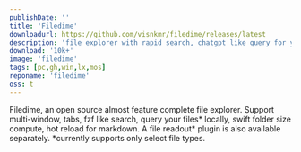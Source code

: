 ```yaml
---
publishDate: ''
title: 'Filedime'
downloadurl: https://github.com/visnkmr/filedime/releases/latest
description: 'file explorer with rapid search, chatgpt like query for your files* locally, swift folder size compute, hot reload for markdown.'
download: '10k+'
image: 'filedime'
tags: [pc,gh,win,lx,mos]
reponame: 'filedime'
oss: t
---
```


Filedime, an open source almost feature complete file explorer. Support multi-window, tabs, fzf like search, query your files* locally, swift folder size compute, hot reload for markdown. A  file readout* plugin is also available separately. *currently supports only select file types.